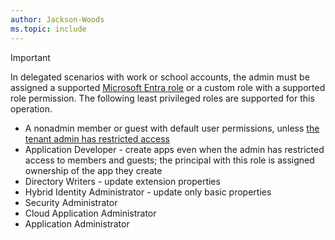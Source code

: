 ```yaml
---
author: Jackson-Woods
ms.topic: include
---
```


> [!IMPORTANT]
> In delegated scenarios with work or school accounts, the admin must be assigned a supported [Microsoft Entra role](/entra/identity/role-based-access-control/permissions-reference?toc=%2Fgraph%2Ftoc.json) or a custom role with a supported role permission. The following least privileged roles are supported for this operation.
> - A nonadmin member or guest with default user permissions, unless [the tenant admin has restricted access](/entra/fundamentals/users-default-permissions#restrict-member-users-default-permissions)
> - Application Developer - create apps even when the admin has restricted access to members and guests; the principal with this role is assigned ownership of the app they create
> - Directory Writers - update extension properties
> - Hybrid Identity Administrator - update only basic properties
> - Security Administrator
> - Cloud Application Administrator
> - Application Administrator
